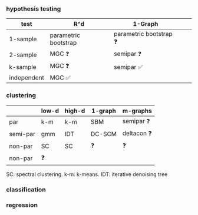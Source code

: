 ### hypothesis testing

| test    	  | R^d  	              | 1-Graph  	|   	|   	|
|---	        |---	                |---	|---	|---	|
| 1-sample  	| parametric bootstrap| parametric bootstrap :question:  	|   	|   	|
| 2-sample  	| MGC :question:| semipar :question: 	|   	|   	|
| k-sample  	| MGC :question:| semipar :white_check_mark:  	|   	|   	|
| independent | MGC :white_check_mark:  |   	|   	|   	|



### clustering

|   	    | low-d     | high-d| 1-graph   | m-graphs |
|---	    |---	      |---	  |---	      |---	    | 
| par  	  | k-m  	    | k-m 	| SBM  	    | semipar :question:  	| 
| semi-par| gmm  	    | IDT 	| DC-SCM    |  deltacon :question: 	    | 
| non-par | SC  	    | SC  	|:question: | :question:|
| non-par | :question:|     	|   	      |   	    | 


SC: spectral clustering. k-m: k-means. IDT: iterative denoising tree

### classification




### regression


